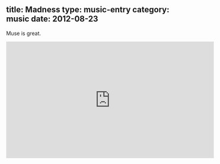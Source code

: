 title: Madness
type: music-entry
category: music
date: 2012-08-23
---

Muse is great.

<iframe width="560" height="315" src="http://www.youtube.com/embed/Mq9zhpBweDk" frameborder="0" allowfullscreen></iframe>
